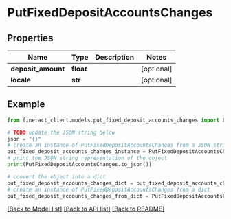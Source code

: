 # PutFixedDepositAccountsChanges


## Properties

Name | Type | Description | Notes
------------ | ------------- | ------------- | -------------
**deposit_amount** | **float** |  | [optional] 
**locale** | **str** |  | [optional] 

## Example

```python
from fineract_client.models.put_fixed_deposit_accounts_changes import PutFixedDepositAccountsChanges

# TODO update the JSON string below
json = "{}"
# create an instance of PutFixedDepositAccountsChanges from a JSON string
put_fixed_deposit_accounts_changes_instance = PutFixedDepositAccountsChanges.from_json(json)
# print the JSON string representation of the object
print(PutFixedDepositAccountsChanges.to_json())

# convert the object into a dict
put_fixed_deposit_accounts_changes_dict = put_fixed_deposit_accounts_changes_instance.to_dict()
# create an instance of PutFixedDepositAccountsChanges from a dict
put_fixed_deposit_accounts_changes_from_dict = PutFixedDepositAccountsChanges.from_dict(put_fixed_deposit_accounts_changes_dict)
```
[[Back to Model list]](../README.md#documentation-for-models) [[Back to API list]](../README.md#documentation-for-api-endpoints) [[Back to README]](../README.md)


